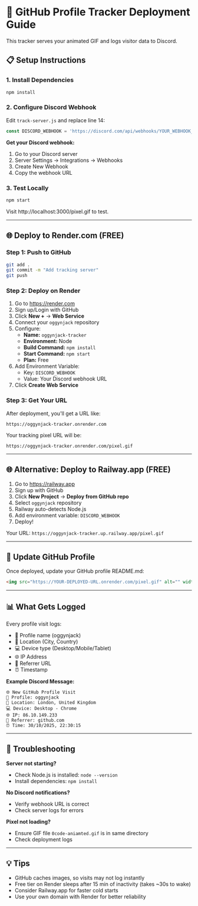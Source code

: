 # 🚀 GitHub Profile Tracker Deployment Guide

This tracker serves your animated GIF and logs visitor data to Discord.

## 📋 Setup Instructions

### 1. Install Dependencies

```bash
npm install
```

### 2. Configure Discord Webhook

Edit `track-server.js` and replace line 14:

```javascript
const DISCORD_WEBHOOK = 'https://discord.com/api/webhooks/YOUR_WEBHOOK_ID/YOUR_WEBHOOK_TOKEN';
```

**Get your Discord webhook:**
1. Go to your Discord server
2. Server Settings → Integrations → Webhooks
3. Create New Webhook
4. Copy the webhook URL

### 3. Test Locally

```bash
npm start
```

Visit http://localhost:3000/pixel.gif to test.

---

## 🌐 Deploy to Render.com (FREE)

### Step 1: Push to GitHub
```bash
git add .
git commit -m "Add tracking server"
git push
```

### Step 2: Deploy on Render
1. Go to https://render.com
2. Sign up/Login with GitHub
3. Click **New +** → **Web Service**
4. Connect your `oggynjack` repository
5. Configure:
   - **Name:** `oggynjack-tracker`
   - **Environment:** Node
   - **Build Command:** `npm install`
   - **Start Command:** `npm start`
   - **Plan:** Free
6. Add Environment Variable:
   - Key: `DISCORD_WEBHOOK`
   - Value: Your Discord webhook URL
7. Click **Create Web Service**

### Step 3: Get Your URL
After deployment, you'll get a URL like:
```
https://oggynjack-tracker.onrender.com
```

Your tracking pixel URL will be:
```
https://oggynjack-tracker.onrender.com/pixel.gif
```

---

## 🌐 Alternative: Deploy to Railway.app (FREE)

1. Go to https://railway.app
2. Sign up with GitHub
3. Click **New Project** → **Deploy from GitHub repo**
4. Select `oggynjack` repository
5. Railway auto-detects Node.js
6. Add environment variable: `DISCORD_WEBHOOK`
7. Deploy!

Your URL: `https://oggynjack-tracker.up.railway.app/pixel.gif`

---

## 📝 Update GitHub Profile

Once deployed, update your GitHub profile README.md:

```markdown
<img src="https://YOUR-DEPLOYED-URL.onrender.com/pixel.gif" alt="" width="1" height="1" />
```

---

## 📊 What Gets Logged

Every profile visit logs:
- 👤 Profile name (oggynjack)
- 📍 Location (City, Country)
- 💻 Device type (Desktop/Mobile/Tablet)
- 🌐 IP Address
- 🔗 Referrer URL
- ⏰ Timestamp

**Example Discord Message:**
```
🌐 New GitHub Profile Visit
👤 Profile: oggynjack
📍 Location: London, United Kingdom
💻 Device: Desktop - Chrome
🌐 IP: 86.10.149.233
🔗 Referrer: github.com
⏰ Time: 30/10/2025, 22:30:15
```

---

## 🔧 Troubleshooting

**Server not starting?**
- Check Node.js is installed: `node --version`
- Install dependencies: `npm install`

**No Discord notifications?**
- Verify webhook URL is correct
- Check server logs for errors

**Pixel not loading?**
- Ensure GIF file `0code-aniamted.gif` is in same directory
- Check deployment logs

---

## 💡 Tips

- GitHub caches images, so visits may not log instantly
- Free tier on Render sleeps after 15 min of inactivity (takes ~30s to wake)
- Consider Railway.app for faster cold starts
- Use your own domain with Render for better reliability

